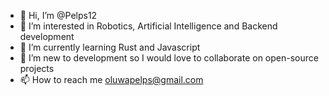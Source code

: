 - 👋 Hi, I’m @Pelps12
- 👀 I’m interested in Robotics, Artificial Intelligence and Backend development
- 🌱 I’m currently learning Rust and Javascript
- 💞️ I’m new to development so I would love to collaborate on open-source projects
- 📫 How to reach me oluwapelps@gmail.com

<!---
Pelps12/Pelps12 is a ✨ special ✨ repository because its `README.md` (this file) appears on your GitHub profile.
You can click the Preview link to take a look at your changes.
--->
